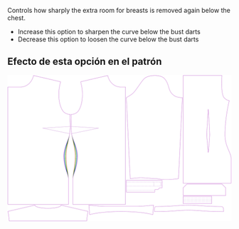 
Controls how sharply the extra room for breasts is removed again below the chest.

- Increase this option to sharpen the curve below the bust darts
- Decrease this option to loosen the curve below the bust darts


## Efecto de esta opción en el patrón
![This image shows the effect of this option by superimposing several variants that have a different value for this option](simone_contour_sample.svg "Effect of this option on the pattern")
